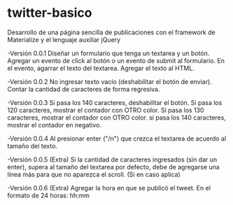 # twitter-basico
Desarrollo de una página sencilla de publicaciones con el framework de Materialize y el lenguaje auxiliar jQuery

-Versión 0.0.1
Diseñar un formulario que tenga un textarea y un botón.
Agregar un evento de click al botón o un evento de submit al formulario.
En el evento, agarrar el texto del textarea.
Agregar el texto al HTML.

-Versión 0.0.2
No ingresar texto vacío (deshabilitar el botón de enviar).
Contar la cantidad de caracteres de forma regresiva.

-Versión 0.0.3
Si pasa los 140 caracteres, deshabilitar el botón.
Si pasa los 120 caracteres, mostrar el contador con OTRO color.
Si pasa los 130 caracteres, mostrar el contador con OTRO color.
si pasa los 140 caracteres, mostrar el contador en negativo.

-Versión 0.0.4
Al presionar enter ("/n") que crezca el textarea de acuerdo al tamaño del texto.

-Versión 0.0.5 (Extra)
Si la cantidad de caracteres ingresados (sin dar un enter), supera al tamaño del textarea por defecto, debe de agregarse una línea más para que no aparezca el scroll. (Si en caso aplica)

-Versión 0.0.6 (Extra)
Agregar la hora en que se publicó el tweet. En el formato de 24 horas: hh:mm
